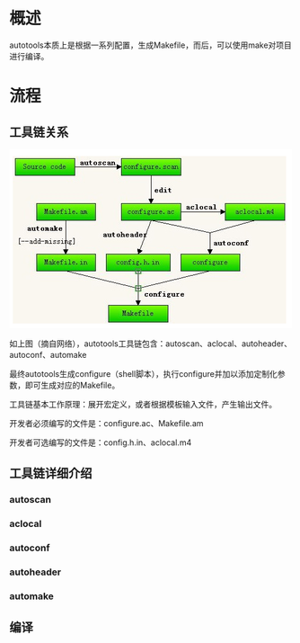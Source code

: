 # 概述

autotools本质上是根据一系列配置，生成Makefile，而后，可以使用make对项目进行编译。

# 流程

## 工具链关系

![](/assets/autotools-work-stream.png)

如上图（摘自网络），autotools工具链包含：autoscan、aclocal、autoheader、autoconf、automake

最终autotools生成configure（shell脚本），执行configure并加以添加定制化参数，即可生成对应的Makefile。

工具链基本工作原理：展开宏定义，或者根据模板输入文件，产生输出文件。

开发者必须编写的文件是：configure.ac、Makefile.am

开发者可选编写的文件是：config.h.in、aclocal.m4

## 工具链详细介绍

### autoscan

### aclocal

### autoconf

### autoheader

### automake

## 编译



